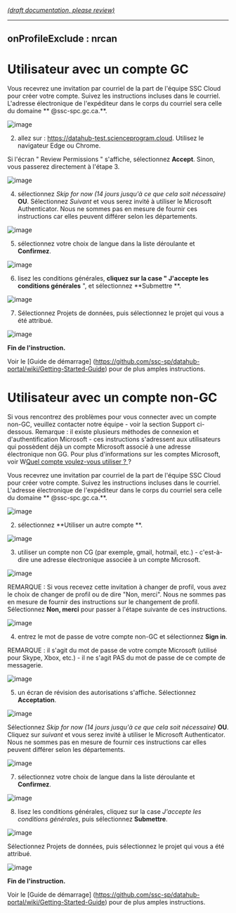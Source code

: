 [_metadata_: remarks]:- "Automatically translated with DeepL. From: /UserGuide/2---Sign-in-Instructions.md"

[_(draft documentation, please review)_](/UserGuide/2---Sign-in-Instructions.md)

---
onProfileExclude : nrcan
---

# Utilisateur avec un compte GC
Vous recevrez une invitation par courriel de la part de l'équipe SSC Cloud pour créer votre compte. Suivez les instructions incluses dans le courriel. L'adresse électronique de l'expéditeur dans le corps du courriel sera celle du domaine ** @ssc-spc.gc.ca.**.

![image](https://user-images.githubusercontent.com/99416857/153609024-b8f13649-c067-4e7e-a704-f79f9e8c0c20.png)

2. allez sur : https://datahub-test.scienceprogram.cloud.  Utilisez le navigateur Edge ou Chrome.

Si l'écran " Review Permissions " s'affiche, sélectionnez **Accept**.
Sinon, vous passerez directement à l'étape 3.

![image](https://user-images.githubusercontent.com/99416857/153609292-2cbbf1ba-0c05-4123-b997-efdb99b457aa.png)

4. sélectionnez _Skip for now (14 jours jusqu'à ce que cela soit nécessaire)_ **OU**.
Sélectionnez _Suivant_ et vous serez invité à utiliser le Microsoft Authenticator. Nous ne sommes pas en mesure de fournir ces instructions car elles peuvent différer selon les départements.

![image](https://user-images.githubusercontent.com/99416857/153609339-7509d179-939a-4ded-aa9d-d28eab0190c0.png)

5. sélectionnez votre choix de langue dans la liste déroulante et **Confirmez**.

![image](https://user-images.githubusercontent.com/99416857/153609551-7c97cf1f-7ac7-4c74-b230-3ce0d32fd64e.png)

6. lisez les conditions générales, **cliquez sur la case " J'accepte les conditions générales** ", et sélectionnez **Submettre **.

![image](https://user-images.githubusercontent.com/99416857/153609596-800e18a8-f1b7-4230-b741-560163429073.png)

7. Sélectionnez Projets de données, puis sélectionnez le projet qui vous a été attribué.

![image](https://user-images.githubusercontent.com/99416857/153502021-85037044-830b-424c-b4a7-761b602fbe31.png)

**Fin de l'instruction.**

Voir le [Guide de démarrage] (https://github.com/ssc-sp/datahub-portal/wiki/Getting-Started-Guide) pour de plus amples instructions.


# Utilisateur avec un compte non-GC

Si vous rencontrez des problèmes pour vous connecter avec un compte non-GC, veuillez contacter notre équipe - voir la section Support ci-dessous.
Remarque : il existe plusieurs méthodes de connexion et d'authentification Microsoft - ces instructions s'adressent aux utilisateurs qui possèdent déjà un compte Microsoft associé à une adresse électronique non GG. Pour plus d'informations sur les comptes Microsoft, voir W[Quel compte voulez-vous utiliser ? ](https://support.microsoft.com/en-us/office/which-account-do-you-want-to-use-2b5bbd7a-7df6-4283-beff-8015e28eb7b9) ?

Vous recevrez une invitation par courriel de la part de l'équipe SSC Cloud pour créer votre compte. Suivez les instructions incluses dans le courriel. L'adresse électronique de l'expéditeur dans le corps du courriel sera celle du domaine ** @ssc-spc.gc.ca.**.

![image](https://user-images.githubusercontent.com/99416857/153609024-b8f13649-c067-4e7e-a704-f79f9e8c0c20.png)

2. sélectionnez **Utiliser un autre compte **.

![image](https://user-images.githubusercontent.com/99416857/153610586-70851de6-2bab-4c54-8114-16449d834abc.png)

3. utiliser un compte non CG (par exemple, gmail, hotmail, etc.) - c'est-à-dire une adresse électronique associée à un compte Microsoft.  

![image](https://user-images.githubusercontent.com/99416857/153610627-929197c2-6da3-4e3c-aad8-16979743d809.png)

REMARQUE : Si vous recevez cette invitation à changer de profil, vous avez le choix de changer de profil ou de dire "Non, merci". Nous ne sommes pas en mesure de fournir des instructions sur le changement de profil.
Sélectionnez **Non, merci** pour passer à l'étape suivante de ces instructions.

![image](https://user-images.githubusercontent.com/99416857/153610678-f0bed225-ae7a-425e-bb33-b5eb9af16c5d.png)

4. entrez le mot de passe de votre compte non-GC et sélectionnez **Sign in**.

REMARQUE : il s'agit du mot de passe de votre compte Microsoft (utilisé pour Skype, Xbox, etc.) - il ne s'agit PAS du mot de passe de ce compte de messagerie.

![image](https://user-images.githubusercontent.com/99416857/153612349-a8c9b8da-be45-4f4a-b3a0-61bc49f7fda6.png)


5. un écran de révision des autorisations s'affiche. Sélectionnez **Acceptation**.

![image](https://user-images.githubusercontent.com/99416857/153610829-fea3ed7d-a069-4072-b7b3-f778eb1cf85f.png)

Sélectionnez _Skip for now (14 jours jusqu'à ce que cela soit nécessaire)_ **OU**.
Cliquez sur _suivant_ et vous serez invité à utiliser le Microsoft Authenticator. Nous ne sommes pas en mesure de fournir ces instructions car elles peuvent différer selon les départements.

![image](https://user-images.githubusercontent.com/99416857/153610938-bfdc9f2a-981a-4d73-ab29-89e618991c7c.png)

7. sélectionnez votre choix de langue dans la liste déroulante et **Confirmez**.

![image](https://user-images.githubusercontent.com/99416857/153611087-b221f02b-76a9-4fd8-88e9-b4e346cb9b43.png)


8. lisez les conditions générales, cliquez sur la case _J'accepte les conditions générales_, puis sélectionnez **Submettre**.

![image](https://user-images.githubusercontent.com/99416857/153611063-5001a2ca-5e0a-4dfd-addc-8df42a7860d1.png)

Sélectionnez Projets de données, puis sélectionnez le projet qui vous a été attribué.

![image](https://user-images.githubusercontent.com/99416857/153502021-85037044-830b-424c-b4a7-761b602fbe31.png)

**Fin de l'instruction.**

Voir le [Guide de démarrage] (https://github.com/ssc-sp/datahub-portal/wiki/Getting-Started-Guide) pour de plus amples instructions.
